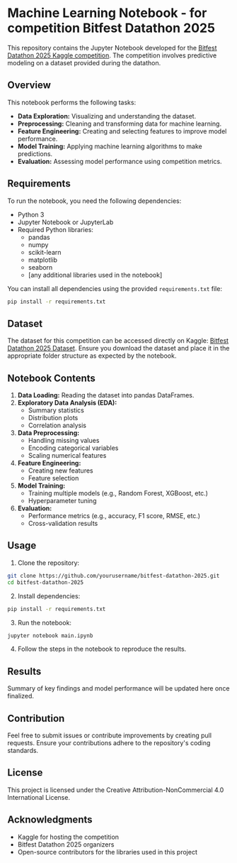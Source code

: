 # Machine Learning Notebook - for competition Bitfest Datathon 2025

This repository contains the Jupyter Notebook developed for the [Bitfest Datathon 2025 Kaggle competition](https://www.kaggle.com/competitions/bitfest-datathon-2025/overview). The competition involves predictive modeling on a dataset provided during the datathon.

## Overview

This notebook performs the following tasks:

- **Data Exploration:** Visualizing and understanding the dataset.
- **Preprocessing:** Cleaning and transforming data for machine learning.
- **Feature Engineering:** Creating and selecting features to improve model performance.
- **Model Training:** Applying machine learning algorithms to make predictions.
- **Evaluation:** Assessing model performance using competition metrics.

## Requirements

To run the notebook, you need the following dependencies:

- Python 3
- Jupyter Notebook or JupyterLab
- Required Python libraries:
  - pandas
  - numpy
  - scikit-learn
  - matplotlib
  - seaborn
  - [any additional libraries used in the notebook]

You can install all dependencies using the provided `requirements.txt` file:

```bash
pip install -r requirements.txt
```

## Dataset

The dataset for this competition can be accessed directly on Kaggle: [Bitfest Datathon 2025 Dataset](https://www.kaggle.com/competitions/bitfest-datathon-2025/data). Ensure you download the dataset and place it in the appropriate folder structure as expected by the notebook.

## Notebook Contents

1. **Data Loading:** Reading the dataset into pandas DataFrames.
2. **Exploratory Data Analysis (EDA):**
   - Summary statistics
   - Distribution plots
   - Correlation analysis
3. **Data Preprocessing:**
   - Handling missing values
   - Encoding categorical variables
   - Scaling numerical features
4. **Feature Engineering:**
   - Creating new features
   - Feature selection
5. **Model Training:**
   - Training multiple models (e.g., Random Forest, XGBoost, etc.)
   - Hyperparameter tuning
6. **Evaluation:**
   - Performance metrics (e.g., accuracy, F1 score, RMSE, etc.)
   - Cross-validation results

## Usage

1. Clone the repository:

```bash
git clone https://github.com/yourusername/bitfest-datathon-2025.git
cd bitfest-datathon-2025
```

2. Install dependencies:

```bash
pip install -r requirements.txt
```

3. Run the notebook:

```bash
jupyter notebook main.ipynb
```

4. Follow the steps in the notebook to reproduce the results.

## Results

Summary of key findings and model performance will be updated here once finalized.

## Contribution

Feel free to submit issues or contribute improvements by creating pull requests. Ensure your contributions adhere to the repository's coding standards.

## License

This project is licensed under the Creative Attribution-NonCommercial 4.0 International License.

## Acknowledgments

- Kaggle for hosting the competition
- Bitfest Datathon 2025 organizers
- Open-source contributors for the libraries used in this project
